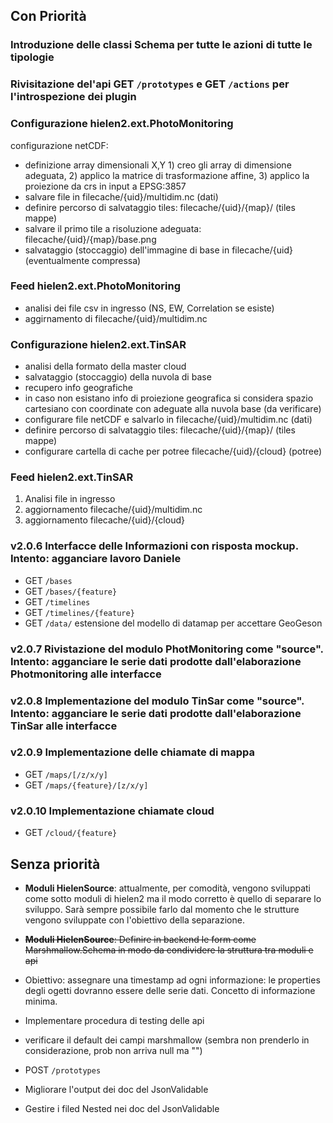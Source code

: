 ## Con Priorità

### Introduzione delle classi Schema per tutte le azioni di tutte le tipologie

### Rivisitazione del'api GET `/prototypes` e  GET `/actions` per l'introspezione dei plugin

### Configurazione hielen2.ext.PhotoMonitoring

configurazione netCDF:
-   definizione array dimensionali X,Y 1) creo gli array di dimensione adeguata, 2) applico la matrice di trasformazione affine, 3) applico la proiezione da crs in input a EPSG:3857 
-   salvare file in filecache/{uid}/multidim.nc (dati)
-   definire percorso di salvataggio tiles: filecache/{uid}/{map}/ (tiles mappe)
-   salvare il primo tile a risoluzione adeguata: filecache/{uid}/{map}/base.png
-   salvataggio (stoccaggio) dell'immagine di base in filecache/{uid} (eventualmente compressa)
	

### Feed hielen2.ext.PhotoMonitoring

-   analisi dei file csv in ingresso (NS, EW, Correlation se esiste)
-   aggirnamento di filecache/{uid}/multidim.nc

### Configurazione hielen2.ext.TinSAR

-   analisi della formato della master cloud
-   salvataggio (stoccaggio) della nuvola di base
-   recupero info geografiche
-   in caso non esistano info di proiezione geografica si considera spazio cartesiano con coordinate con adeguate alla nuvola base (da verificare)
-   configurare file netCDF e salvarlo in filecache/{uid}/multidim.nc (dati)
-   definire percorso di salvataggio tiles: filecache/{uid}/{map}/ (tiles mappe)
-   configurare cartella di cache per potree filecache/{uid}/{cloud} (potree)

### Feed hielen2.ext.TinSAR

1. Analisi file in ingresso
2. aggiornamento filecache/{uid}/multidim.nc
3. aggiornamento filecache/{uid}/{cloud}

### **v2.0.6** Interfacce delle Informazioni con risposta mockup. Intento: agganciare lavoro Daniele

- GET `/bases`
- GET `/bases/{feature}`
- GET `/timelines`
- GET `/timelines/{feature}`
- GET `/data/` estensione del modello di datamap per accettare GeoGeson

### **v2.0.7** Rivistazione del modulo PhotMonitoring come "source". Intento: agganciare le serie dati prodotte dall'elaborazione Photmonitoring alle interfacce

### **v2.0.8** Implementazione del modulo TinSar come "source". Intento: agganciare le serie dati prodotte dall'elaborazione TinSar alle interfacce

### **v2.0.9** Implementazione delle chiamate di mappa

- GET `/maps/[/z/x/y]`
- GET `/maps/{feature}/[z/x/y]`

### **v2.0.10** Implementazione chiamate cloud

- GET `/cloud/{feature}`

## Senza priorità

- **Moduli HielenSource**: attualmente, per comodità, vengono sviluppati come sotto moduli di hielen2 ma il modo corretto è quello di separare lo sviluppo. Sarà sempre possibile farlo dal momento che le strutture vengono sviluppate con l'obiettivo della separazione.
- ~~**Moduli HielenSource**: Definire in backend le form come Marshmallow.Schema in modo da condividere la struttura tra moduli e api~~

- Obiettivo: assegnare una timestamp ad ogni informazione: le properties degli ogetti dovranno essere delle serie dati. Concetto di informazione minima.
- Implementare procedura di testing delle api
- verificare il default dei campi marshmallow (sembra non prenderlo in considerazione, prob non arriva null ma "")
- POST `/prototypes`
- Migliorare l'output dei doc del JsonValidable
- Gestire i filed Nested nei doc del JsonValidable

